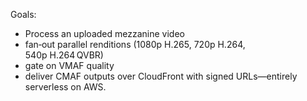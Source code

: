 Goals: 
- Process an uploaded mezzanine video 
- fan‑out parallel renditions (1080p H.265, 720p H.264, 540p H.264 QVBR)
- gate on VMAF quality
- deliver CMAF outputs over CloudFront with signed URLs—entirely serverless on AWS.